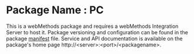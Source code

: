 # Package Name : PC
This is a webMethods package and requires a webMethods Integration Server to host it. Package versioning and configuration can be found in the package [manifest](./PC/manifest.v3) file. Service and API documentation is available on the package's home page http://&lt;server&gt;:&lt;port&gt;/&lt;packagename>.